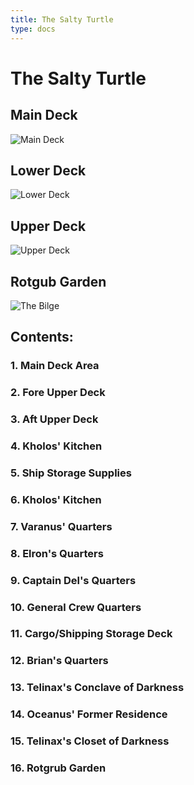 ```yaml
---
title: The Salty Turtle
type: docs
---
```

# The Salty Turtle
## Main Deck
![Main Deck](/images/st_maindeck.png)
## Lower Deck
![Lower Deck](/images/st_lowerdeck.png)
## Upper Deck
![Upper Deck](/images/st_upperdeck.png)
## Rotgub Garden
![The Bilge](/images/st_thebilge.png)

## Contents:
### 1.  Main Deck Area
### 2.  Fore Upper Deck
### 3.  Aft Upper Deck
### 4.  Kholos' Kitchen
### 5.  Ship Storage Supplies
### 6.  Kholos' Kitchen
### 7.  Varanus' Quarters
### 8.  Elron's Quarters
### 9.  Captain Del's Quarters
### 10.  General Crew Quarters
### 11.  Cargo/Shipping Storage Deck
### 12.  Brian's Quarters
### 13.  Telinax's Conclave of Darkness
### 14.  Oceanus' Former Residence
### 15.  Telinax's Closet of Darkness
### 16.  Rotgrub Garden